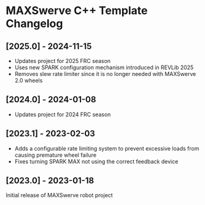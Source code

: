# MAXSwerve C++ Template Changelog

## [2025.0] - 2024-11-15

- Updates project for 2025 FRC season
- Uses new SPARK configuration mechanism introduced in REVLib 2025
- Removes slew rate limiter since it is no longer needed with MAXSwerve 2.0 wheels

## [2024.0] - 2024-01-08

- Updates project for 2024 FRC season

## [2023.1] - 2023-02-03

- Adds a configurable rate limiting system to prevent excessive loads from causing premature wheel failure
- Fixes turning SPARK MAX not using the correct feedback device

## [2023.0] - 2023-01-18

Initial release of MAXSwerve robot project
